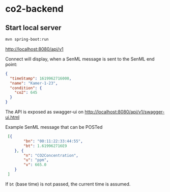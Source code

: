 # co2-backend

## Start local server
```bash
mvn spring-boot:run
```

<http://localhost:8080/api/v1>

Connect will display, when a SenML message is sent to the SenML end point:
```json
{
  "timeStamp": 1619962716000,
  "name": "Kamer-1-23",
  "condition": {
    "co2": 645
  }
}
```
The API is exposed as swagger-ui on <http://localhost:8080/api/v1/swagger-ui.html>

Example SenML message that can be POSTed
```json
 [{
        "bn": "00:11:22:33:44:55",
        "bt": 1.619962716E9
    }, {
        "n": "CO2Concentration",
        "u": "ppm",
        "v": 665.0
    }
 ]
```

If `bt` (base time) is not passed, the current time is assumed. 
